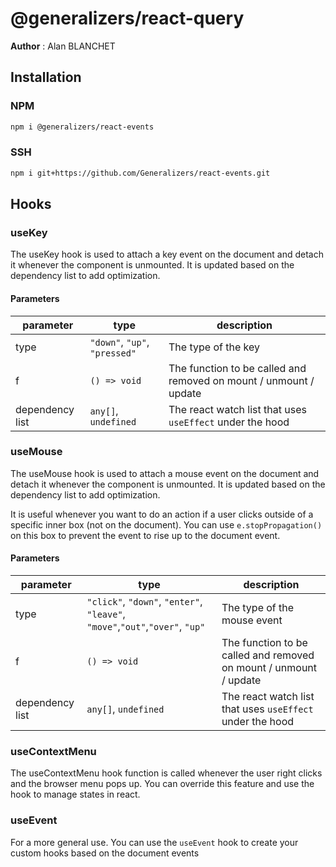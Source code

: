 # @generalizers/react-query

**Author** : Alan BLANCHET

## Installation

### NPM

```bash
npm i @generalizers/react-events
```

### SSH

```bash
npm i git+https://github.com/Generalizers/react-events.git
```

## Hooks

### useKey

The useKey hook is used to attach a key event on the document and detach it whenever the component is unmounted. It is updated based on the dependency list to add optimization.

#### Parameters

| parameter       | type                          | description                                                       |
| --------------- | ----------------------------- | ----------------------------------------------------------------- |
| type            | `"down"`, `"up"`, `"pressed"` | The type of the key                                               |
| f               | `() => void`                  | The function to be called and removed on mount / unmount / update |
| dependency list | `any[]`, `undefined`          | The react watch list that uses `useEffect` under the hood         |

### useMouse

The useMouse hook is used to attach a mouse event on the document and detach it whenever the component is unmounted. It is updated based on the dependency list to add optimization.

It is useful whenever you want to do an action if a user clicks outside of a specific inner box (not on the document). You can use `e.stopPropagation()` on this box to prevent the event to rise up to the document event.

#### Parameters

| parameter       | type                                                                         | description                                                       |
| --------------- | ---------------------------------------------------------------------------- | ----------------------------------------------------------------- |
| type            | `"click"`, `"down"`, `"enter"`, `"leave"`, `"move"`,`"out"`,`"over"`, `"up"` | The type of the mouse event                                       |
| f               | `() => void`                                                                 | The function to be called and removed on mount / unmount / update |
| dependency list | `any[]`, `undefined`                                                         | The react watch list that uses `useEffect` under the hood         |

### useContextMenu

The useContextMenu hook function is called whenever the user right clicks and the browser menu pops up. You can override this feature and use the hook to manage states in react.

### useEvent

For a more general use. You can use the `useEvent` hook to create your custom hooks based on the document events
